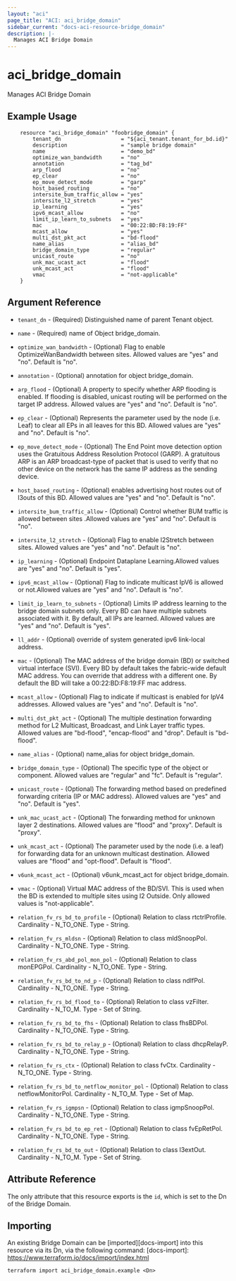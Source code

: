 ```yaml
---
layout: "aci"
page_title: "ACI: aci_bridge_domain"
sidebar_current: "docs-aci-resource-bridge_domain"
description: |-
  Manages ACI Bridge Domain
---
```


# aci_bridge_domain #
Manages ACI Bridge Domain

## Example Usage ##

```hcl
	resource "aci_bridge_domain" "foobridge_domain" {
		tenant_dn                   = "${aci_tenant.tenant_for_bd.id}"
		description                 = "sample bridge domain"
		name                        = "demo_bd"
		optimize_wan_bandwidth      = "no"
		annotation                  = "tag_bd"
		arp_flood                   = "no"
		ep_clear                    = "no"
		ep_move_detect_mode         = "garp"
		host_based_routing          = "no"
		intersite_bum_traffic_allow = "yes"
		intersite_l2_stretch        = "yes"
		ip_learning                 = "yes"
		ipv6_mcast_allow            = "no"
		limit_ip_learn_to_subnets   = "yes"
		mac                         = "00:22:BD:F8:19:FF"
		mcast_allow                 = "yes"
		multi_dst_pkt_act           = "bd-flood"
		name_alias                  = "alias_bd"
		bridge_domain_type          = "regular"
		unicast_route               = "no"
		unk_mac_ucast_act           = "flood"
		unk_mcast_act               = "flood"
		vmac                        = "not-applicable"
	}
```
## Argument Reference ##
* `tenant_dn` - (Required) Distinguished name of parent Tenant object.
* `name` - (Required) name of Object bridge_domain.
* `optimize_wan_bandwidth` - (Optional) Flag to enable OptimizeWanBandwidth between sites. Allowed values are "yes" and "no". Default is "no".
* `annotation` - (Optional) annotation for object bridge_domain.
* `arp_flood` - (Optional) A property to specify whether ARP flooding is enabled. If flooding is disabled, unicast routing will be performed on the target IP address. Allowed values are "yes" and "no". Default is "no".
* `ep_clear` - (Optional) Represents the parameter used by the node (i.e. Leaf) to clear all EPs in all leaves for this BD. Allowed values are "yes" and "no". Default is "no".
* `ep_move_detect_mode` - (Optional) The End Point move detection option uses the Gratuitous Address Resolution Protocol (GARP). A gratuitous ARP is an ARP broadcast-type of packet that is used to verify that no other device on the network has the same IP address as the sending device.
* `host_based_routing` - (Optional) enables advertising host routes out of l3outs of this BD. Allowed values are "yes" and "no". Default is "no".
* `intersite_bum_traffic_allow` - (Optional)  Control whether BUM traffic is allowed between sites
.Allowed values are "yes" and "no". Default is "no".
* `intersite_l2_stretch` - (Optional) Flag to enable l2Stretch between sites. Allowed values are "yes" and "no". Default is "no".
* `ip_learning` - (Optional) Endpoint Dataplane Learning.Allowed values are "yes" and "no". Default is "yes".
* `ipv6_mcast_allow` - (Optional) Flag to indicate multicast IpV6 is allowed or not.Allowed values are "yes" and "no". Default is "no".
* `limit_ip_learn_to_subnets` - (Optional) Limits IP address learning to the bridge domain subnets only. Every BD can have multiple subnets associated with it. By default, all IPs are learned. Allowed values are "yes" and "no". Default is "yes".
* `ll_addr` - (Optional) override of system generated ipv6 link-local address.
* `mac` - (Optional) The MAC address of the bridge domain (BD) or switched virtual interface (SVI). Every BD by default takes the fabric-wide default MAC address. You can override that address with a different one. By default the BD will take a 00:22:BD:F8:19:FF mac address.
* `mcast_allow` - (Optional) Flag to indicate if multicast is enabled for IpV4 addresses. Allowed values are "yes" and "no". Default is "no".
* `multi_dst_pkt_act` - (Optional) The multiple destination forwarding method for L2 Multicast, Broadcast, and Link Layer traffic types. Allowed values are "bd-flood", "encap-flood" and "drop". Default is "bd-flood".
* `name_alias` - (Optional) name_alias for object bridge_domain.
* `bridge_domain_type` - (Optional) The specific type of the object or component. Allowed values are "regular" and "fc". Default is "regular".
* `unicast_route` - (Optional) The forwarding method based on predefined forwarding criteria (IP or MAC address). Allowed values are "yes" and "no". Default is "yes".
* `unk_mac_ucast_act` - (Optional) The forwarding method for unknown layer 2 destinations. Allowed values are "flood" and "proxy". Default is "proxy".
* `unk_mcast_act` - (Optional) The parameter used by the node (i.e. a leaf) for forwarding data for an unknown multicast destination. Allowed values are "flood" and "opt-flood". Default is "flood".
* `v6unk_mcast_act` - (Optional) v6unk_mcast_act for object bridge_domain.
* `vmac` - (Optional) Virtual MAC address of the BD/SVI. This is used when the BD is extended to multiple sites using l2 Outside. Only allowed values is "not-applicable".

* `relation_fv_rs_bd_to_profile` - (Optional) Relation to class rtctrlProfile. Cardinality - N_TO_ONE. Type - String.
                
* `relation_fv_rs_mldsn` - (Optional) Relation to class mldSnoopPol. Cardinality - N_TO_ONE. Type - String.
                
* `relation_fv_rs_abd_pol_mon_pol` - (Optional) Relation to class monEPGPol. Cardinality - N_TO_ONE. Type - String.
                
* `relation_fv_rs_bd_to_nd_p` - (Optional) Relation to class ndIfPol. Cardinality - N_TO_ONE. Type - String.
                
* `relation_fv_rs_bd_flood_to` - (Optional) Relation to class vzFilter. Cardinality - N_TO_M. Type - Set of String.
                
* `relation_fv_rs_bd_to_fhs` - (Optional) Relation to class fhsBDPol. Cardinality - N_TO_ONE. Type - String.
                
* `relation_fv_rs_bd_to_relay_p` - (Optional) Relation to class dhcpRelayP. Cardinality - N_TO_ONE. Type - String.
                
* `relation_fv_rs_ctx` - (Optional) Relation to class fvCtx. Cardinality - N_TO_ONE. Type - String.
                
* `relation_fv_rs_bd_to_netflow_monitor_pol` - (Optional) Relation to class netflowMonitorPol. Cardinality - N_TO_M. Type - Set of Map.
                
* `relation_fv_rs_igmpsn` - (Optional) Relation to class igmpSnoopPol. Cardinality - N_TO_ONE. Type - String.
                
* `relation_fv_rs_bd_to_ep_ret` - (Optional) Relation to class fvEpRetPol. Cardinality - N_TO_ONE. Type - String.
                
* `relation_fv_rs_bd_to_out` - (Optional) Relation to class l3extOut. Cardinality - N_TO_M. Type - Set of String.
                


## Attribute Reference

The only attribute that this resource exports is the `id`, which is set to the
Dn of the Bridge Domain.

## Importing ##

An existing Bridge Domain can be [imported][docs-import] into this resource via its Dn, via the following command:
[docs-import]: https://www.terraform.io/docs/import/index.html


```
terraform import aci_bridge_domain.example <Dn>
```